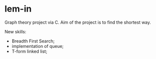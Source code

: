 # lem-in
Graph theory project via C. Aim of the project is to find the shortest way.

New skills:

- Breadth First Search;
- implementation of queue;
- T-form linked list; 
